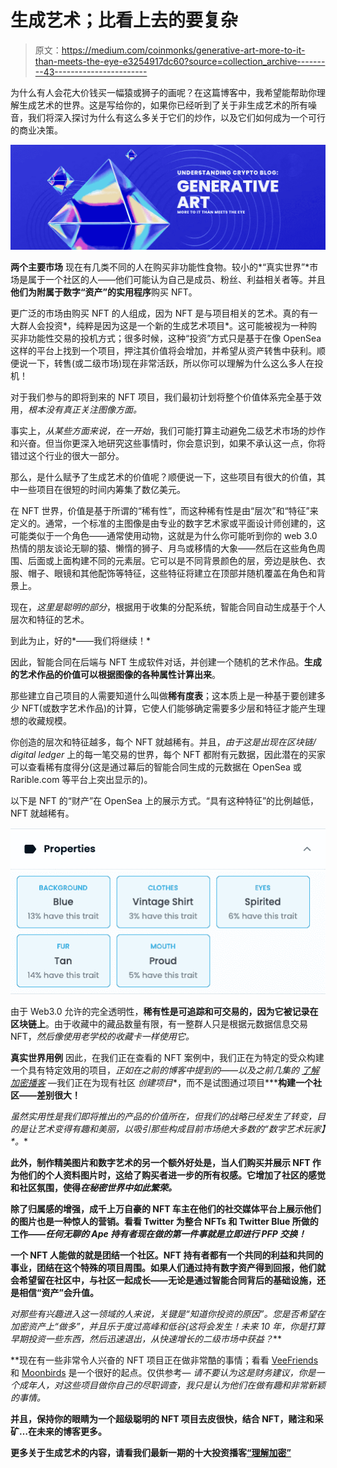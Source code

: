 # 生成艺术；比看上去的要复杂

> 原文：<https://medium.com/coinmonks/generative-art-more-to-it-than-meets-the-eye-e3254917dc60?source=collection_archive---------43----------------------->

为什么有人会花大价钱买一幅猿或狮子的画呢？在这篇博客中，我希望能帮助你理解生成艺术的世界。这是写给你的，如果你已经听到了关于非生成艺术的所有噪音，我们将深入探讨为什么有这么多关于它们的炒作，以及它们如何成为一个可行的商业决策。

![](img/06004528c867baac106f77275619f2b9.png)

**两个主要市场** 现在有几类不同的人在购买非功能性食物。较小的*“真实世界”*市场是属于一个社区的人——他们可能认为自己是成员、粉丝、利益相关者等。并且**他们为附属于数字“资产”的实用程序**购买 NFT。

更广泛的市场由购买 NFT 的人组成，因为 NFT 是与项目相关的艺术。真的有一大群人会投资*，纯粹是因为这是一个新的生成艺术项目*。这可能被视为一种购买非功能性交易的投机方式；很多时候，这种“投资”方式只是基于在像 OpenSea 这样的平台上找到一个项目，押注其价值将会增加，并希望从资产转售中获利。顺便说一下，转售(或二级市场)现在非常活跃，所以你可以理解为什么这么多人在投机！

对于我们参与的即将到来的 NFT 项目，我们最初计划将整个价值体系完全基于效用，*根本没有真正关注图像方面。*

事实上，*从某些方面来说，在一开始*，我们可能打算主动避免二级艺术市场的炒作和兴奋。但当你更深入地研究这些事情时，你会意识到，如果不承认这一点，你将错过这个行业的很大一部分。

那么，是什么赋予了生成艺术的价值呢？顺便说一下，这些项目有很大的价值，其中一些项目在很短的时间内筹集了数亿美元。

在 NFT 世界，价值是基于所谓的“稀有性”，而这种稀有性是由“层次”和“特征”来定义的。通常，一个标准的主图像是由专业的数字艺术家或平面设计师创建的，这可能类似于一个角色——通常使用动物，这就是为什么你可能听到你的 web 3.0 热情的朋友谈论无聊的猿、懒惰的狮子、月鸟或移情的大象——然后在这些角色周围、后面或上面构建不同的元素层。它可以是不同背景颜色的层，旁边是肤色、衣服、帽子、眼镜和其他配饰等特征，这些特征将建立在顶部并随机覆盖在角色和背景上。

现在，*这里是聪明的部分*，根据用于收集的分配系统，智能合同自动生成基于个人层次和特征的艺术。

到此为止，好的*——我们将继续！*

因此，智能合同在后端与 NFT 生成软件对话，并创建一个随机的艺术作品。**生成的艺术作品的价值可以根据图像的各种属性计算出来**。

那些建立自己项目的人需要知道什么叫做**稀有度表**；这本质上是一种基于要创建多少 NFT(或数字艺术作品)的计算，它使人们能够确定需要多少层和特征才能产生理想的收藏规模。

你创造的层次和特征越多，每个 NFT 就越稀有。并且，*由于这是出现在区块链/ digital ledger* 上的每一笔交易的世界，每个 NFT 都附有元数据，因此潜在的买家可以查看稀有度得分(这是通过幕后的智能合同生成的元数据在 OpenSea 或 Rarible.com 等平台上突出显示的)。

以下是 NFT 的“财产”在 OpenSea 上的展示方式。“具有这种特征”的比例越低，NFT 就越稀有。

![](img/3bc063a101b75942c1ae4b60bba7f9a4.png)

由于 Web3.0 允许的完全透明性，**稀有性是可追踪和可交易的，因为它被记录在区块链上**。由于收藏中的藏品数量有限，有一整群人只是根据元数据信息交易 NFT，*然后像使用老学校的收藏卡一样使用它。*

**真实世界用例** 因此，在我们正在查看的 NFT 案例中，我们正在为特定的受众构建一个具有特定效用的项目，*正如在之前的博客中提到的——以及之前几集的* [*了解加密播客*](https://tinyurl.com/creatorcoins) —我们正在为现有社区 *创建项目**，而不是试图通过项目*****构建一个社区——差别很大！**

**虽然实用性是我们即将推出的产品的价值所在，但我们的战略已经发生了转变，目的是让艺术变得有趣和美丽，以吸引那些构成目前市场绝大多数的*“数字艺术玩家】*。**

**此外，制作精美图片和数字艺术的另一个额外好处是，当人们购买并展示 NFT 作为他们的个人资料图片时，这给了购买者进一步的所有权感。它增加了社区的感觉和社区氛围，使得*在秘密世界中如此繁荣。***

**除了归属感的增强，成千上万自豪的 NFT 车主在他们的社交媒体平台上展示他们的图片也是一种惊人的营销。看看 Twitter 为整合 NFTs 和 Twitter Blue 所做的工作——*任何无聊的 Ape 持有者现在做的第一件事就是立即进行 PFP 交换！***

**一个 NFT 人能做的就是团结一个社区。NFT 持有者都有一个共同的利益和共同的事业，团结在这个特殊的项目周围。如果人们通过持有数字资产得到回报，他们就会希望留在社区中，与社区一起成长——无论是通过智能合同背后的基础设施，还是相信“资产”会升值。**

**对那些有兴趣进入这一领域的人来说，关键是“知道你投资的原因”。您是否希望在加密资产上“做多”，并且乐于度过高峰和低谷*(这将会发生！未来 10 年，你是打算早期投资一些东西，然后迅速退出，从快速增长的二级市场中获益？***

**现在有一些非常令人兴奋的 NFT 项目正在做非常酷的事情；看看 [VeeFriends](https://veefriends.com/) 和 [Moonbirds](https://www.moonbirds.xyz/) 是一个很好的起点。仅供参考— *请不要认为这是财务建议，你是一个成年人，对这些项目做你自己的尽职调查，*我只是认为他们在做有趣和非常新颖的事情。**

**并且，保持你的眼睛为一个超级聪明的 NFT 项目去皮很快，结合 NFT，赌注和采矿…在未来的博客更多。**

**更多关于生成艺术的内容，请看我们最新一期的十大投资播客[“理解加密”](https://tinyurl.com/generativeartpodcast)**